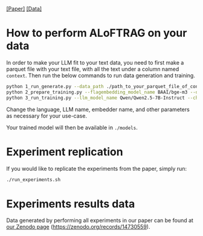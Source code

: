 [[Paper]](https://arxiv.org/abs/2501.11929) [[Data]](https://zenodo.org/records/14730559)

# How to perform ALoFTRAG on your data

In order to make your LLM fit to your text data, you need to first make a parquet file with your text file, with all the text under a column named `context`. Then run the below commands to run data generation and training.

```bash
python 1_run_generate.py --data_path ./path_to_your_parquet_file_of_contexts.parquet --llm_model_name Qwen/Qwen2.5-7B-Instruct --default_language English --output_dir ./data/generated
python 2_prepare_training.py --flagembedding_model_name BAAI/bge-m3 --data_path ./data/generated/*.parquet --output_dir ./data/train --min_q_score 0 --min_a_score 0 --default_language English
python 3_run_training.py --llm_model_name Qwen/Qwen2.5-7B-Instruct --chat_template qwen-7b-chat --training_data_path ./data/train/*.json --output_dir ./models
```

Change the language, LLM name, embedder name, and other parameters as necessary for your use-case.

Your trained model will then be available in `./models`.

# Experiment replication

If you would like to replicate the experiments from the paper, simply run:
```bash
./run_experiments.sh
```

# Experiments results data

Data generated by performing all experiments in our paper can be found at [our Zenodo page](https://zenodo.org/records/14730559) (https://zenodo.org/records/14730559).

